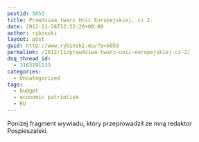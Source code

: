 ```yaml
---
postid: 5053
title: Prawdziwa twarz Unii Europejskiej, cz 2.
date: 2012-11-24T12:52:20+00:00
author: rybinski
layout: post
guid: http://www.rybinski.eu/?p=5053
permalink: /2012/11/prawdziwa-twarz-unii-europejskiej-cz-2/
dsq_thread_id:
  - 3163291133
categories:
  - Uncategorized
tags:
  - budget
  - economic patriotism
  - EU
---
```

Poniżej fragment wywiadu, który przeprowadził ze mną redaktor Pospieszalski.
